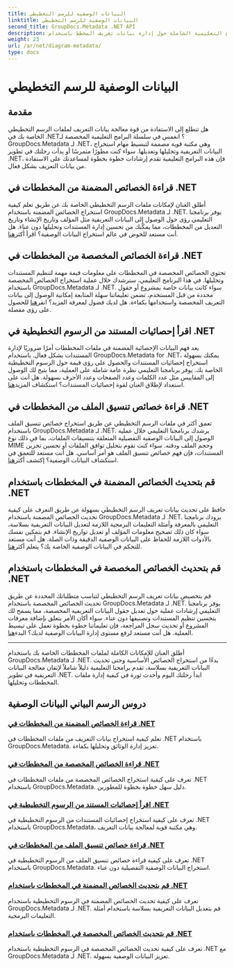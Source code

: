 ```yaml
---
title: البيانات الوصفية للرسم التخطيطي
linktitle: البيانات الوصفية للرسم التخطيطي
second_title: GroupDocs.Metadata .NET API
description: اكتشف البرامج التعليمية الشاملة حول إدارة بيانات تعريف المخطط باستخدام GroupDocs.Metadata لـ .NET. استخراج وتحديث وتحليل الخصائص دون عناء.
weight: 23
url: /ar/net/diagram-metadata/
type: docs
---
```

# البيانات الوصفية للرسم التخطيطي

## مقدمة

هل تتطلع إلى الاستفادة من قوة معالجة بيانات التعريف لملفات الرسم التخطيطي الخاصة بك في .NET؟ انغمس في سلسلة البرامج التعليمية المخصصة لـ GroupDocs.Metadata لـ .NET، وهي مكتبة قوية مصممة لتبسيط مهام استخراج البيانات التعريفية وتحليلها وتعديلها. سواء كنت مطورًا متمرسًا أو بدأت رحلتك في تطوير .NET، فإن هذه البرامج التعليمية تقدم إرشادات خطوة بخطوة لمساعدتك على الاستفادة من بيانات التعريف بشكل فعال.

## قراءة الخصائص المضمنة من المخططات في .NET

 أطلق العنان لإمكانات ملفات الرسم التخطيطي الخاصة بك عن طريق تعلم كيفية استخراج الخصائص المضمنة باستخدام GroupDocs.Metadata لـ .NET. يوفر برنامجنا التعليمي رؤى حول الوصول إلى البيانات التعريفية مثل المؤلف وتاريخ الإنشاء وتاريخ التعديل من المخططات، مما يمكّنك من تحسين إدارة المستندات وتحليلها دون عناء. هل أنت مستعد للخوض في عالم استخراج البيانات الوصفية؟ اقرأ أكثر[هنا](./read-built-in-properties-diagrams/).

## قراءة الخصائص المخصصة من المخططات في .NET

تحتوي الخصائص المخصصة في المخططات على معلومات قيمة مهمة لتنظيم المستندات وتحليلها. في هذا البرنامج التعليمي، سنرشدك خلال عملية استخراج الخصائص المخصصة باستخدام GroupDocs.Metadata لـ .NET. سواء كانت بيانات خاصة بمشروع أو حقول محددة من قبل المستخدم، تضمن تعليماتنا سهلة المتابعة إمكانية الوصول إلى بيانات التعريف المخصصة واستخدامها بكفاءة. هل لديك فضول لمعرفة المزيد؟ انقر[هنا](./read-custom-properties-diagrams/) للحصول على رؤى مفصلة.

## اقرأ إحصائيات المستند من الرسوم التخطيطية في .NET

 يعد فهم البيانات الإحصائية المضمنة في ملفات المخططات أمرًا ضروريًا لإدارة المستندات بشكل فعال. باستخدام GroupDocs.Metadata for .NET، يمكنك بسهولة استخراج إحصائيات المستندات والحصول على رؤى قيمة حول الرسوم التخطيطية الخاصة بك. يوفر برنامجنا التعليمي نظرة عامة شاملة على العملية، مما يتيح لك الوصول إلى المقاييس مثل عدد الكلمات وعدد الصفحات وعدد الأحرف بسهولة. هل أنت على استعداد لإطلاق العنان لقوة إحصائيات المستندات؟ استكشاف المزيد[هنا](./read-document-statistics-diagrams/).

## قراءة خصائص تنسيق الملف من المخططات في .NET

تعمق أكثر في ملفات الرسم التخطيطي عن طريق استخراج خصائص تنسيق الملف باستخدام GroupDocs.Metadata لـ .NET. يرشدك برنامجنا التعليمي خلال عملية الوصول إلى البيانات الوصفية التفصيلية المتعلقة بتنسيقات الملفات، بما في ذلك نوع MIME وحجم الملف ودقته. سواء كنت تقوم بتحليل توافق الملفات أو تحسين تخزين المستندات، فإن فهم خصائص تنسيق الملف هو أمر أساسي. هل أنت مستعد للتعمق في استكشاف البيانات الوصفية؟ إكتشف أكثر[هنا](./read-file-format-properties-diagrams/).

## قم بتحديث الخصائص المضمنة في المخططات باستخدام .NET

 حافظ على تحديث بيانات تعريف الرسم التخطيطي بسهولة عن طريق التعرف على كيفية تحديث الخصائص المضمنة باستخدام GroupDocs.Metadata لـ .NET. يزودك برنامجنا التعليمي بالمعرفة وأمثلة التعليمات البرمجية اللازمة لتعديل البيانات التعريفية بسلاسة، سواء كان ذلك تصحيح معلومات المؤلف أو تعديل تواريخ الإنشاء. قم بتمكين نفسك بالأدوات اللازمة للحفاظ على البيانات الوصفية الدقيقة وذات الصلة. هل أنت مستعد للتحكم في البيانات الوصفية الخاصة بك؟ يتعلم أكثر[هنا](./update-built-in-properties-diagrams/).

## قم بتحديث الخصائص المخصصة في المخططات باستخدام .NET

قم بتخصيص بيانات تعريف الرسم التخطيطي لتناسب متطلباتك المحددة عن طريق تحديث الخصائص المخصصة باستخدام GroupDocs.Metadata لـ .NET. يوفر برنامجنا التعليمي إرشادات عملية حول تعديل حقول البيانات التعريفية المخصصة، مما يسمح لك بتحسين تنظيم المستندات وتصنيفها دون عناء. سواء أكان الأمر يتعلق بإضافة معرفات المشروع أو تحديث سجل المراجعة، فإن تعليماتنا خطوة بخطوة تعمل على تبسيط العملية. هل أنت مستعد لرفع مستوى إدارة البيانات الوصفية لديك؟ البدء[هنا](./update-custom-properties-diagrams/).

----

أطلق العنان للإمكانات الكاملة لملفات المخططات الخاصة بك باستخدام GroupDocs.Metadata لـ .NET. بدءًا من استخراج الخصائص الأساسية وحتى تحديث البيانات التعريفية بسلاسة، تقدم برامجنا التعليمية دليلاً شاملاً لإتقان معالجة البيانات التعريفية في تطوير .NET. ابدأ رحلتك اليوم وأحدث ثورة في كيفية إدارة ملفات المخططات وتحليلها.
## دروس الرسم البياني البيانات الوصفية
### [قراءة الخصائص المضمنة من المخططات في .NET](./read-built-in-properties-diagrams/)
تعلم كيفية استخراج بيانات التعريف من ملفات المخططات في .NET باستخدام GroupDocs.Metadata. تعزيز إدارة الوثائق وتحليلها بكفاءة.
### [قراءة الخصائص المخصصة من المخططات في .NET](./read-custom-properties-diagrams/)
تعرف على كيفية استخراج الخصائص المخصصة من ملفات المخططات في .NET باستخدام GroupDocs.Metadata. دليل سهل خطوة بخطوة للمطورين.
### [اقرأ إحصائيات المستند من الرسوم التخطيطية في .NET](./read-document-statistics-diagrams/)
تعرف على كيفية استخراج إحصائيات المستندات من الرسوم التخطيطية في .NET باستخدام GroupDocs.Metadata، وهي مكتبة قوية لمعالجة بيانات التعريف.
### [قراءة خصائص تنسيق الملف من المخططات في .NET](./read-file-format-properties-diagrams/)
تعرف على كيفية قراءة خصائص تنسيق الملف من الرسوم التخطيطية في .NET باستخدام GroupDocs.Metadata. استخراج البيانات الوصفية التفصيلية دون عناء.
### [قم بتحديث الخصائص المضمنة في المخططات باستخدام .NET](./update-built-in-properties-diagrams/)
تعرف على كيفية تحديث الخصائص المضمنة في الرسوم التخطيطية باستخدام GroupDocs.Metadata لـ .NET. قم بتعديل البيانات التعريفية بسلاسة باستخدام أمثلة التعليمات البرمجية.
### [قم بتحديث الخصائص المخصصة في المخططات باستخدام .NET](./update-custom-properties-diagrams/)
تعرف على كيفية تحديث الخصائص المخصصة في الرسوم التخطيطية باستخدام .NET مع GroupDocs.Metadata لـ .NET. تعزيز البيانات الوصفية بسهولة.